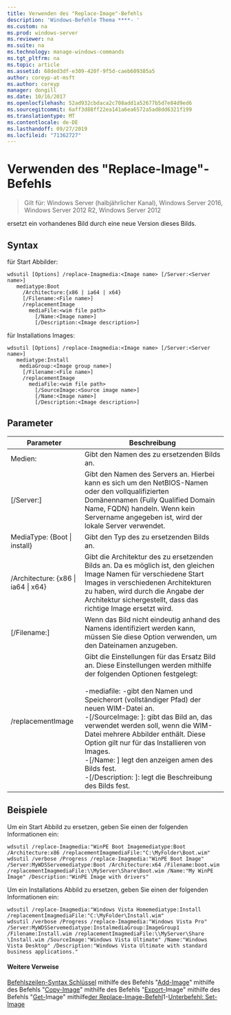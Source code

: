 ```yaml
---
title: Verwenden des "Replace-Image"-Befehls
description: 'Windows-Befehle Thema ****- '
ms.custom: na
ms.prod: windows-server
ms.reviewer: na
ms.suite: na
ms.technology: manage-windows-commands
ms.tgt_pltfrm: na
ms.topic: article
ms.assetid: 68ded3df-e309-420f-9f5d-caeb609385a5
author: coreyp-at-msft
ms.author: coreyp
manager: dongill
ms.date: 10/16/2017
ms.openlocfilehash: 52ad932cbdaca2c708add1a52677b5d7e84d9ed6
ms.sourcegitcommit: 6aff3d88ff22ea141a6ea6572a5ad8dd6321f199
ms.translationtype: MT
ms.contentlocale: de-DE
ms.lasthandoff: 09/27/2019
ms.locfileid: "71362727"
---
```

# <a name="using-the-replace-image-command"></a>Verwenden des "Replace-Image"-Befehls

>Gilt für: Windows Server (halbjährlicher Kanal), Windows Server 2016, Windows Server 2012 R2, Windows Server 2012

ersetzt ein vorhandenes Bild durch eine neue Version dieses Bilds.
## <a name="syntax"></a>Syntax
für Start Abbilder:
```
wdsutil [Options] /replace-Imagmedia:<Image name> [/Server:<Server name>]
   mediatype:Boot
     /Architecture:{x86 | ia64 | x64}
     [/Filename:<File name>]
     /replacementImage
       mediaFile:<wim file path>
         [/Name:<Image name>]
         [/Description:<Image description>]
```
für Installations Images:
```
wdsutil [Options] /replace-Imagmedia:<Image name> [/Server:<Server name>]
   mediatype:Install
    mediaGroup:<Image group name>]
     [/Filename:<File name>]
     /replacementImage
       mediaFile:<wim file path>
         [/SourceImage:<Source image name>]
         [/Name:<Image name>]
         [/Description:<Image description>]
```
## <a name="parameters"></a>Parameter
|Parameter|Beschreibung|
|-------|--------|
Medien: <Image name>|Gibt den Namen des zu ersetzenden Bilds an.|
|[/Server:<Server name>]|Gibt den Namen des Servers an. Hierbei kann es sich um den NetBIOS-Namen oder den vollqualifizierten Domänennamen (Fully Qualified Domain Name, FQDN) handeln. Wenn kein Servername angegeben ist, wird der lokale Server verwendet.|
MediaType: {Boot &#124; install}|Gibt den Typ des zu ersetzenden Bilds an.|
|/Architecture: {x86 &#124; ia64 &#124; x64}|Gibt die Architektur des zu ersetzenden Bilds an. Da es möglich ist, den gleichen Image Namen für verschiedene Start Images in verschiedenen Architekturen zu haben, wird durch die Angabe der Architektur sichergestellt, dass das richtige Image ersetzt wird.|
|[/Filename:<File name>]|Wenn das Bild nicht eindeutig anhand des Namens identifiziert werden kann, müssen Sie diese Option verwenden, um den Dateinamen anzugeben.|
|/replacementImage|Gibt die Einstellungen für das Ersatz Bild an. Diese Einstellungen werden mithilfe der folgenden Optionen festgelegt:<br /><br />-mediafile: <file path>-gibt den Namen und Speicherort (vollständiger Pfad) der neuen WIM-Datei an.<br />-[/SourceImage: <image name>]: gibt das Bild an, das verwendet werden soll, wenn die WIM-Datei mehrere Abbilder enthält. Diese Option gilt nur für das Installieren von Images.<br />-[/Name: <Image name>] legt den anzeigen amen des Bilds fest.<br />-[/Description: <Image description>]: legt die Beschreibung des Bilds fest.|
## <a name="BKMK_examples"></a>Beispiele
Um ein Start Abbild zu ersetzen, geben Sie einen der folgenden Informationen ein:
```
wdsutil /replace-Imagmedia:"WinPE Boot Imagemediatype:Boot /Architecture:x86 /replacementImagmediaFile:"C:\MyFolder\Boot.wim"
wdsutil /verbose /Progress /replace-Imagmedia:"WinPE Boot Image" /Server:MyWDSServemediatype:Boot /Architecture:x64 /Filename:boot.wim 
/replacementImagmediaFile:\\MyServer\Share\Boot.wim /Name:"My WinPE Image" /Description:"WinPE Image with drivers"
```
Um ein Installations Abbild zu ersetzen, geben Sie einen der folgenden Informationen ein:
```
wdsutil /replace-Imagmedia:"Windows Vista Homemediatype:Install /replacementImagmediaFile:"C:\MyFolder\Install.wim"
wdsutil /verbose /Progress /replace-Imagmedia:"Windows Vista Pro" /Server:MyWDSServemediatype:InstalmediaGroup:ImageGroup1 
/Filename:Install.wim /replacementImagmediaFile:\\MyServer\Share \Install.wim /SourceImage:"Windows Vista Ultimate" /Name:"Windows Vista Desktop" /Description:"Windows Vista Ultimate with standard business applications."
```
#### <a name="additional-references"></a>Weitere Verweise
[Befehlszeilen-Syntax Schlüssel](command-line-syntax-key.md)
 mithilfe des Befehls "[Add-Image](using-the-add-image-command.md)" 
 mithilfe des Befehls "[Copy-Image](using-the-copy-image-command.md)" 
 mithilfe des Befehls "[Export-](using-the-export-image-command.md)Image" 
 mithilfe des Befehls "[Get-](using-the-get-image-command.md)Image" 
 mithilfe[der Replace-Image-Befehl](using-the-replace-image-command.md)1-[Unterbefehl: Set-Image](subcommand-set-image.md)
